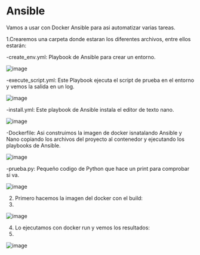 # Ansible

Vamos a usar con Docker Ansible para asi automatizar varias tareas.

  1.Crearemos una carpeta donde estaran los diferentes archivos, entre ellos estarán: 
  
  -create_env.yml: Playbook de Ansible para crear un entorno.
  
  ![image](https://github.com/fmartingv/Ansible/assets/120713266/e49d0f27-f81a-41dc-ab42-7842f5d58776)


  -execute_script.yml: Este Playbook ejecuta el script de prueba en el entorno y vemos la salida en un log.
  
  ![image](https://github.com/fmartingv/Ansible/assets/120713266/d6397f13-5dc7-4299-a7b5-d485b078951e)

  -install.yml: Este playbook de Ansible instala el editor de texto nano.
  
  ![image](https://github.com/fmartingv/Ansible/assets/120713266/d7f6bcd2-8833-4570-a8be-9f705f63b463)
  

  -Dockerfile: Asi construimos la imagen de docker isnatalando Ansible y Nano copiando los archivos del proyecto al contenedor y ejecutando los playbooks de Ansible.
  
   ![image](https://github.com/fmartingv/Ansible/assets/120713266/323bd107-6705-4e82-9b5d-ed51c12f6cf5)


  -prueba.py: Pequeño codigo de Python que hace un print para comprobar si va.
  
   ![image](https://github.com/fmartingv/Ansible/assets/120713266/a804f2bf-0db2-41ef-a4e5-a80b0d2201ac)

  2. Primero hacemos la imagen del docker con el build:
  3. 
   ![image](https://github.com/fmartingv/Ansible/assets/120713266/5adcbb3c-ab24-4c8a-abd6-a15a6bf43409)

  4. Lo ejecutamos con docker run y vemos los resultados:
  5. 
   ![image](https://github.com/fmartingv/Ansible/assets/120713266/57fc9536-1aab-48db-a57d-d97953f1e030)
